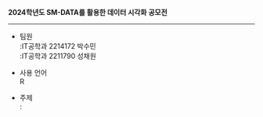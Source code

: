**2024학년도 SM-DATA를 활용한 데이터 시각화 공모전**

------------------------------------------------------------------------

-   팀원\
    :IT공학과 2214172 박수민\
    :IT공학과 2211790 성채원

-   사용 언어 \
    R

-   주제\
    :
